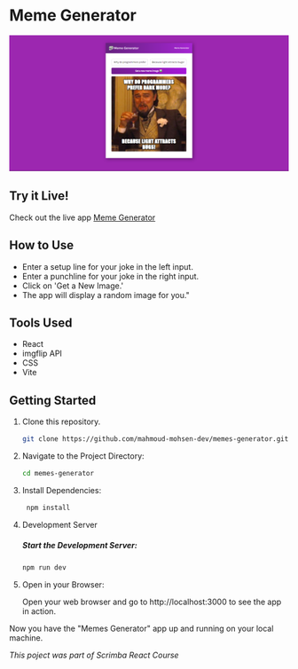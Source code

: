 # Meme Generator

<img src='./public/meme-generator-preview.png'></img>

## Try it Live!

Check out the live app [Meme Generator](https://memes-generator-olive.vercel.app/)

## How to Use

-   Enter a setup line for your joke in the left input.
-   Enter a punchline for your joke in the right input.
-   Click on 'Get a New Image.'
-   The app will display a random image for you."

## Tools Used

-   React
-   imgflip API
-   CSS
-   Vite

## Getting Started

1. Clone this repository.

    ```bash
    git clone https://github.com/mahmoud-mohsen-dev/memes-generator.git
    ```

2. Navigate to the Project Directory:
    ```bash
    cd memes-generator
    ```
3. Install Dependencies:

    ```bash
     npm install
    ```

4. Development Server

    ##### Start the Development Server:

    ```bash
    npm run dev
    ```

5. Open in your Browser:

    Open your web browser and go to http://localhost:3000 to see the app in action.

Now you have the "Memes Generator" app up and running on your local machine.

_This poject was part of Scrimba React Course_
